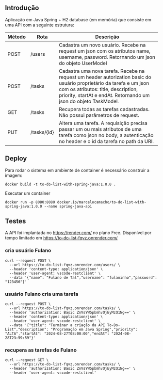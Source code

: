 ## Introdução

Aplicação em Java Spring + H2 database (em memória) que consiste em uma API com a seguinte estrutura:

| Método | Rota | Descrição |
| -------|------|---------- |
| POST | /users | Cadastra um novo usuário. Recebe na request um json com os atributos name, username, password. Retornando um json do objeto UserModel |
| POST | /tasks | Cadastra uma nova tarefa. Recebe na request um header autorization basic do usuário proprietário da tarefa e um json com os atributos: title, description, priority, startAt e endAt. Retornando um json do objeto TaskModel.|
| GET | /tasks | Recupera todas as tarefas cadastradas. Não possui parâmetros de request.|
| PUT | /tasks/{id} | Altera uma tarefa. A requisição precisa passar um ou mais atributos de uma tarefa como json no body, a autenticação no header e o id da tarefa no path da URI.|


## Deploy

Para rodar o sistema em ambiente de container é necessário construir a imagem:

```
docker build -t to-do-list-with-spring-java:1.0.0 .

```

Executar um container

```
docker run -p 8080:8080 docker.io/marcelocamacho/to-do-list-with-spring-java:1.0.0 --name spring-java-api

``` 

## Testes

A API foi implantada no https://render.com/ no plano Free. Disponível por tempo limitado em https://to-do-list-fqvz.onrender.com/

### cria usuário Fulano
```
curl --request POST \
  --url https://to-do-list-fqvz.onrender.com/users/ \
  --header 'content-type: application/json' \
  --header 'user-agent: vscode-restclient' \
  --data '{"name": "Fulano de Tal","username": "fulaninho","password": "123456"}'
```

### usuário Fulano cria uma tarefa
```
curl --request POST \
  --url https://to-do-list-fqvz.onrender.com/tasks/ \
  --header 'authorization: Basic ZnVsYW5pbmhvOjEyMzQ1Ng==' \
  --header 'content-type: application/json' \
  --header 'user-agent: vscode-restclient' \
  --data '{"title": "Terminar a criação da API To-Do-List","description": "Programação em Java Spring","priority": "ALTA","startAt": "2024-08-27T08:00:00","endAt": "2024-08-28T23:59:59"}'
```

### recupera as tarefas de Fulano

```
curl --request GET \
  --url https://to-do-list-fqvz.onrender.com/tasks/ \
  --header 'authorization: Basic ZnVsYW5pbmhvOjEyMzQ1Ng==' \
  --header 'user-agent: vscode-restclient'
``` 

